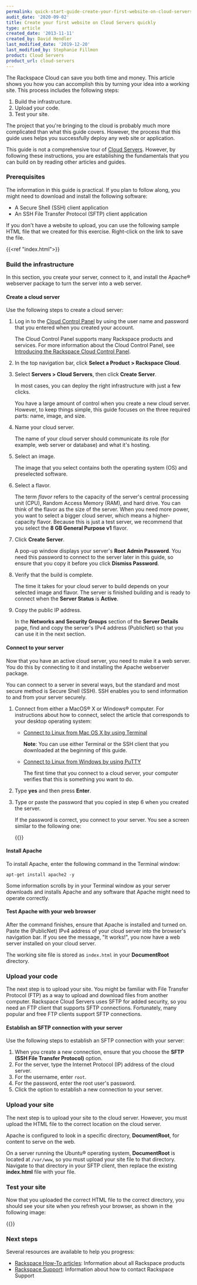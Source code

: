 ```yaml
---
permalink: quick-start-guide-create-your-first-website-on-cloud-servers/
audit_date: '2020-09-02'
title: Create your first website on Cloud Servers quickly
type: article
created_date: '2013-11-11'
created_by: David Hendler
last_modified_date: '2019-12-20'
last_modified_by: Stephanie Fillmon
product: Cloud Servers
product_url: cloud-servers
---
```


The Rackspace Cloud can save you both time and money. This article shows
you how you can accomplish this by turning your idea into a working site.
This process includes the following steps:

1.  Build the infrastructure.
2.  Upload your code.
3.  Test your site.

The project that you're bringing to the cloud is probably much more
complicated than what this guide covers. However, the process that this
guide uses helps you successfully deploy any web site or application.

This guide is not a comprehensive tour of [Cloud
Servers](https://www.rackspace.com/cloud/servers).
However, by following these instructions, you are establishing the
fundamentals that you can build on by reading other articles and guides.

### Prerequisites

The information in this guide is practical. If you plan to follow along, you
might need to download and install the following software:

  - A Secure Shell (SSH) client application
  - An SSH File Transfer Protocol (SFTP) client application

If you don't have a website to upload, you can use the following sample HTML
file that we created for this exercise. Right-click on the link to save the file.

{{<ref "index.html">}}

### Build the infrastructure

In this section, you create your server, connect to it, and install the
Apache&reg; webserver package to turn the server into a web server.

#### Create a cloud server

Use the following steps to create a cloud server:

1.  Log in to the [Cloud Control Panel](https://login.rackspace.com) by using
    the user name and password that you entered when you created your account.

    The Cloud Control Panel supports many Rackspace products and services. For
    more information about the Cloud Control Panel, see [Introducing the
    Rackspace Cloud Control
    Panel](/support/how-to/introducing-the-rackspace-cloud-control-panel).

2.  In the top navigation bar, click **Select a Product > Rackspace Cloud**.

3.  Select **Servers > Cloud Servers**, then click **Create Server**.

    In most cases, you can deploy the right infrastructure with just a
    few clicks.

    You have a large amount of control when you create a new cloud server. However, to keep things simple, this guide focuses on the three required
    parts: name, image, and size.

3.  Name your cloud server.

    The name of your cloud server should communicate its role (for
    example, web server or database) and what it's hosting.

4.  Select an image.

    The image that you select contains both the operating system (OS) and
    preselected software.

5.  Select a flavor.

    The term _flavor_ refers to the capacity of the server's central
    processing unit (CPU), Random Access Memory (RAM), and hard drive.
    You can think of the flavor as the size of the server. When you need
    more power, you want to select a bigger cloud server, which means a
    higher-capacity flavor. Because this is just a test server, we
    recommend that you select the **8 GB General Purpose v1** flavor.

6.  Click **Create Server**.

    A pop-up window displays your server's **Root Admin Password**.
    You need this password to connect to the server later in this guide,
    so ensure that you copy it before you click **Dismiss Password**.

7.  Verify that the build is complete.

    The time it takes for your cloud server to build depends on your
    selected image and flavor. The server is finished building
    and is ready to connect when the **Server Status** is **Active**.

8.  Copy the public IP address.

    In the **Networks and Security Groups** section of the **Server Details**
    page, find and copy the server's IPv4 address (PublicNet) so that you can
    use it in the next section.

#### Connect to your server

Now that you have an active cloud server, you need to make it a
web server. You do this by connecting to it and installing the
Apache webserver package.

You can connect to a server in several ways, but the standard and most
secure method is Secure Shell (SSH). SSH enables you to send
information to and from your server securely.

1.  Connect from either a MacOS&reg; X or Windows&reg; computer. For
    instructions about how to connect, select the article that corresponds
    to your desktop operating system:

    -   [Connect to Linux from Mac OS X by using
        Terminal](/support/how-to/connecting-to-linux-from-mac-os-x-by-using-terminal/)

        **Note**: You can use either Terminal or the SSH client
        that you downloaded at the beginning of this guide.

    -   [Connect to Linux from Windows by using
        PuTTY](/support/how-to/connecting-to-linux-from-windows-by-using-putty)

        The first time that you connect to a cloud server, your computer
        verifies that this is something you want to do.

2.  Type **yes** and then press **Enter**.

3.  Type or paste the password that you copied in step 6 when you
    created the server.

    If the password is correct, you connect to your server. You see
    a screen similar to the following one:

    {{<image src="3768.16.png" alt="" title="">}}

#### Install Apache

To install Apache, enter the following command in the Terminal window:

    apt-get install apache2 -y

Some information scrolls by in your Terminal window as your server
downloads and installs Apache and any software that Apache might need to
operate correctly.

#### Test Apache with your web browser

After the command finishes, ensure that Apache is installed
and turned on. Paste the (PublicNet) IPv4 address of your cloud server
into the browser's navigation bar. If you see the message, "It works!",
you now have a web server installed on your cloud server.

The working site file is stored as ``index.html`` in your
**DocumentRoot** directory.

### Upload your code

The next step is to upload your site. You might be familiar with File
Transfer Protocol (FTP) as a way to upload and download files
from another computer. Rackspace Cloud Servers uses SFTP for added security,
so you need an FTP client that supports SFTP connections. Fortunately, many
popular and free FTP clients support SFTP connections.

#### Establish an SFTP connection with your server

Use the following steps to establish an SFTP connection with your server:

1.  When you create a new connection, ensure that you choose the **SFTP (SSH
    File Transfer Protocol)** option.
3.  For the server, type the Internet Protocol (IP) address of the cloud
    server.
4.  For the username, enter ``root``.
5.  For the password, enter the root user's password.
6.  Click the option to establish a new connection to your server.

### Upload your site

The next step is to upload your site to the cloud server. However, you must
upload the HTML file to the correct location on the cloud server.

Apache is configured to look in a specific directory, **DocumentRoot**, for
content to serve on the web.

On a server running the Ubuntu&reg; operating system, **DocumentRoot** is
located at ``/var/www``, so you must upload your site file to that directory.
Navigate to that directory in your SFTP client, then replace the existing
**index.html** file with your file.

### Test your site

Now that you uploaded the correct HTML file to the correct directory, you
should see your site when you refresh your browser, as shown in the following
image:

{{<image src="3768.26.png" alt="" title="">}}

### Next steps

Several resources are available to help you progress:

- [Rackspace How-To articles](/support/how-to/): Information about all
  Rackspace products
- [Rackspace Support](https://www.rackspace.com/support): Information about
  how to contact Rackspace Support
